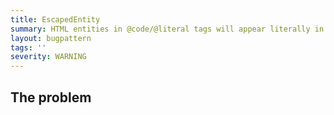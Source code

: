 ```yaml
---
title: EscapedEntity
summary: HTML entities in @code/@literal tags will appear literally in the rendered javadoc.
layout: bugpattern
tags: ''
severity: WARNING
---
```


<!--
*** AUTO-GENERATED, DO NOT MODIFY ***
To make changes, edit the @BugPattern annotation or the explanation in docs/bugpattern.
-->


## The problem


